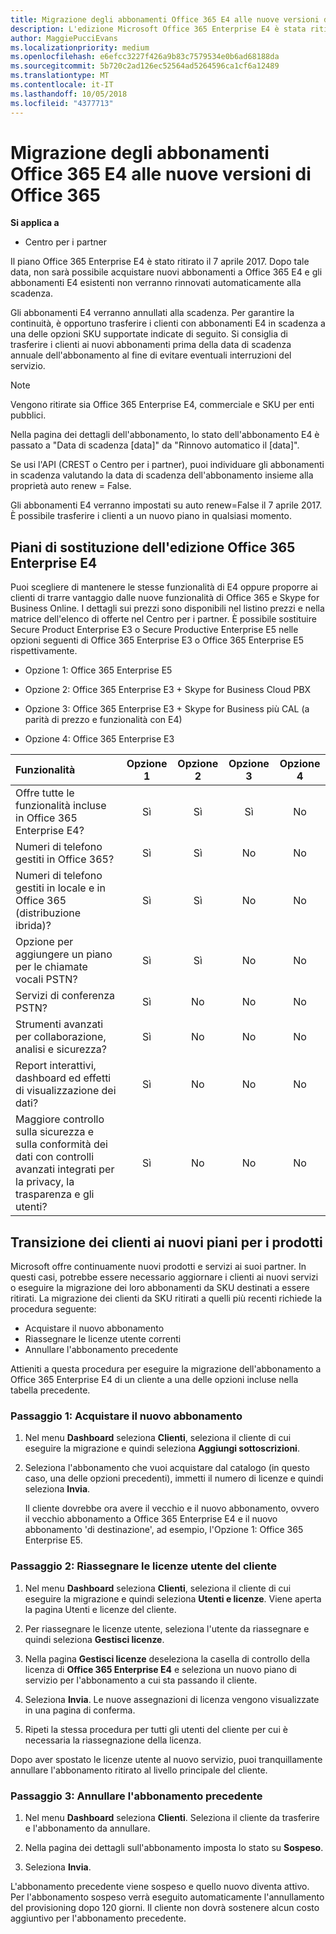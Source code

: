 ```yaml
---
title: Migrazione degli abbonamenti Office 365 E4 alle nuove versioni di Office 365 | Centro per i partner
description: L'edizione Microsoft Office 365 Enterprise E4 è stata ritirata il 7 aprile 2017. Scopri come eseguire la migrazione degli abbonamenti del cliente alle nuove versioni di Office 365.
author: MaggiePucciEvans
ms.localizationpriority: medium
ms.openlocfilehash: e6efcc3227f426a9b83c7579534e0b6ad68188da
ms.sourcegitcommit: 5b720c2ad126ec52564ad5264596ca1cf6a12489
ms.translationtype: MT
ms.contentlocale: it-IT
ms.lasthandoff: 10/05/2018
ms.locfileid: "4377713"
---
```

# <a name="migrate-office-365-e4-subscriptions-to-newer-office-365-versions"></a>Migrazione degli abbonamenti Office 365 E4 alle nuove versioni di Office 365

**Si applica a**

-  Centro per i partner

Il piano Office 365 Enterprise E4 è stato ritirato il 7 aprile 2017. Dopo tale data, non sarà possibile acquistare nuovi abbonamenti a Office 365 E4 e gli abbonamenti E4 esistenti non verranno rinnovati automaticamente alla scadenza.

Gli abbonamenti E4 verranno annullati alla scadenza. Per garantire la continuità, è opportuno trasferire i clienti con abbonamenti E4 in scadenza a una delle opzioni SKU supportate indicate di seguito. Si consiglia di trasferire i clienti ai nuovi abbonamenti prima della data di scadenza annuale dell'abbonamento al fine di evitare eventuali interruzioni del servizio. 

> [!NOTE]  
>  Vengono ritirate sia Office 365 Enterprise E4, commerciale e SKU per enti pubblici.
 
Nella pagina dei dettagli dell'abbonamento, lo stato dell'abbonamento E4 è passato a "Data di scadenza [data]" da "Rinnovo automatico il [data]". 

Se usi l'API (CREST o Centro per i partner), puoi individuare gli abbonamenti in scadenza valutando la data di scadenza dell'abbonamento insieme alla proprietà auto renew = False. 

Gli abbonamenti E4 verranno impostati su auto renew=False il 7 aprile 2017. È possibile trasferire i clienti a un nuovo piano in qualsiasi momento. 

## <a name="office-365-enterprise-e4-edition-replacement-plans"></a>Piani di sostituzione dell'edizione Office 365 Enterprise E4

Puoi scegliere di mantenere le stesse funzionalità di E4 oppure proporre ai clienti di trarre vantaggio dalle nuove funzionalità di Office 365 e Skype for Business Online. I dettagli sui prezzi sono disponibili nel listino prezzi e nella matrice dell'elenco di offerte nel Centro per i partner. È possibile sostituire Secure Product Enterprise E3 o Secure Productive Enterprise E5 nelle opzioni seguenti di Office 365 Enterprise E3 o Office 365 Enterprise E5 rispettivamente.

- Opzione 1: Office 365 Enterprise E5

- Opzione 2: Office 365 Enterprise E3 + Skype for Business Cloud PBX

- Opzione 3: Office 365 Enterprise E3 + Skype for Business più CAL (a parità di prezzo e funzionalità con E4)

- Opzione 4: Office 365 Enterprise E3


| Funzionalità | Opzione 1 | Opzione 2 | Opzione 3 | Opzione 4 |
| :---    | :------: |   :---:  |   :---:  |   :---:  |
| Offre tutte le funzionalità incluse in Office 365 Enterprise E4? | Sì | Sì | Sì | No |
| Numeri di telefono gestiti in Office 365? | Sì | Sì | No | No |
| Numeri di telefono gestiti in locale e in Office 365 (distribuzione ibrida)? | Sì | Sì | No | No |
| Opzione per aggiungere un piano per le chiamate vocali PSTN? | Sì | Sì | No | No |
| Servizi di conferenza PSTN? | Sì | No | No | No |
| Strumenti avanzati per collaborazione, analisi e sicurezza? | Sì | No | No | No |
| Report interattivi, dashboard ed effetti di visualizzazione dei dati? | Sì | No | No | No | 
| Maggiore controllo sulla sicurezza e sulla conformità dei dati con controlli avanzati integrati per la privacy, la trasparenza e gli utenti? | Sì | No | No | No | 

## <a name="transition-customers-to-new-product-plans"></a>Transizione dei clienti ai nuovi piani per i prodotti

Microsoft offre continuamente nuovi prodotti e servizi ai suoi partner. In questi casi, potrebbe essere necessario aggiornare i clienti ai nuovi servizi o eseguire la migrazione dei loro abbonamenti da SKU destinati a essere ritirati. La migrazione dei clienti da SKU ritirati a quelli più recenti richiede la procedura seguente:

-   Acquistare il nuovo abbonamento
-   Riassegnare le licenze utente correnti
-   Annullare l'abbonamento precedente

Attieniti a questa procedura per eseguire la migrazione dell'abbonamento a Office 365 Enterprise E4 di un cliente a una delle opzioni incluse nella tabella precedente.

### <a name="step-1---purchase-the-new-subscription"></a>Passaggio 1: Acquistare il nuovo abbonamento

1. Nel menu **Dashboard** seleziona **Clienti**, seleziona il cliente di cui eseguire la migrazione e quindi seleziona **Aggiungi sottoscrizioni**.

2. Seleziona l'abbonamento che vuoi acquistare dal catalogo (in questo caso, una delle opzioni precedenti), immetti il numero di licenze e quindi seleziona **Invia**.

   Il cliente dovrebbe ora avere il vecchio e il nuovo abbonamento, ovvero il vecchio abbonamento a Office 365 Enterprise E4 e il nuovo abbonamento 'di destinazione', ad esempio, l'Opzione 1: Office 365 Enterprise E5.

### <a name="step-2---reassign-the-customers-users-licenses"></a>Passaggio 2: Riassegnare le licenze utente del cliente

1. Nel menu **Dashboard** seleziona **Clienti**, seleziona il cliente di cui eseguire la migrazione e quindi seleziona **Utenti e licenze**. Viene aperta la pagina Utenti e licenze del cliente.

2. Per riassegnare le licenze utente, seleziona l'utente da riassegnare e quindi seleziona **Gestisci licenze**.

3. Nella pagina **Gestisci licenze** deseleziona la casella di controllo della licenza di **Office 365 Enterprise E4** e seleziona un nuovo piano di servizio per l'abbonamento a cui sta passando il cliente.

4. Seleziona **Invia**. Le nuove assegnazioni di licenza vengono visualizzate in una pagina di conferma.

5. Ripeti la stessa procedura per tutti gli utenti del cliente per cui è necessaria la riassegnazione della licenza.

Dopo aver spostato le licenze utente al nuovo servizio, puoi tranquillamente annullare l'abbonamento ritirato al livello principale del cliente.

### <a name="step-3---cancel-the-old-subscription"></a>Passaggio 3: Annullare l'abbonamento precedente

1. Nel menu **Dashboard** seleziona **Clienti**. Seleziona il cliente da trasferire e l'abbonamento da annullare.

2. Nella pagina dei dettagli sull'abbonamento imposta lo stato su **Sospeso**.

3. Seleziona **Invia**.

L'abbonamento precedente viene sospeso e quello nuovo diventa attivo. Per l'abbonamento sospeso verrà eseguito automaticamente l'annullamento del provisioning dopo 120 giorni. Il cliente non dovrà sostenere alcun costo aggiuntivo per l'abbonamento precedente.



 



